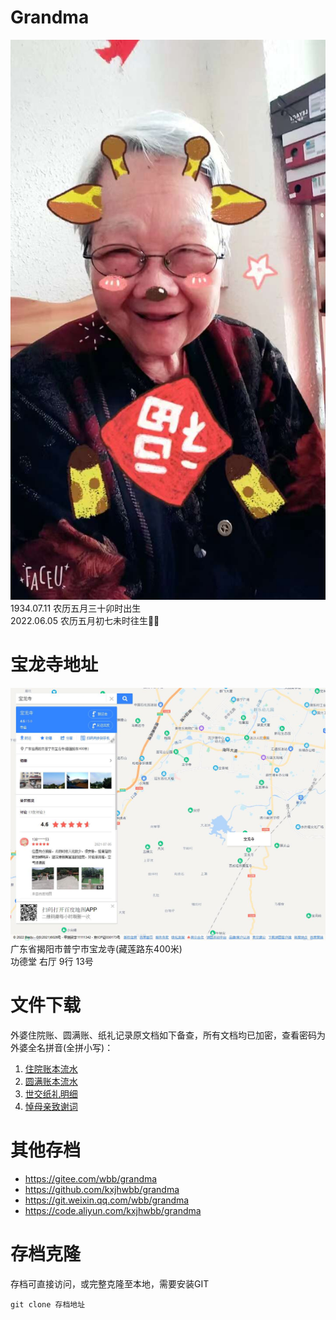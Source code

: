 # Grandma
![图片](img2.jpg)  
1934.07.11 农历五月三十卯时出生  
2022.06.05 农历五月初七未时往生🙏🏻  

# 宝龙寺地址
![宝龙寺](img3.jpg)
广东省揭阳市普宁市宝龙寺(藏莲路东400米)  
功德堂 右厅 9行 13号

# 文件下载
外婆住院账、圆满账、纸礼记录原文档如下备查，所有文档均已加密，查看密码为外婆全名拼音(全拼小写)：  
1. [住院账本流水](外婆住院-流水-20220619.xls)  
2. [圆满账本流水](人生圆满-流水-20220619.xls)  
3. [世交纸礼明细](人生圆满(儿女+儿女亲朋+世交纸礼明细).xlsx)  
4. [悼母亲致谢词](悼母亲致谢词.docx)  
  

# 其他存档  
- https://gitee.com/wbb/grandma  
- https://github.com/kxjhwbb/grandma  
- https://git.weixin.qq.com/wbb/grandma  
- https://code.aliyun.com/kxjhwbb/grandma  

# 存档克隆
存档可直接访问，或完整克隆至本地，需要安装GIT
```
git clone 存档地址
```
